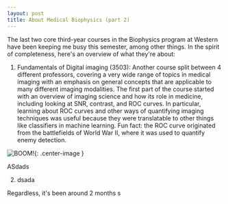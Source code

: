 ```yaml
---
layout: post
title: About Medical Biophysics (part 2)
---
```


The last two core third-year courses in the Biophysics program at Western have been keeping me busy this semester, among other things. In the spirit of completeness, here's an overview of what they're about:

1. Fundamentals of Digital imaging (3503): Another course split between 4 different professors, covering a very wide range of topics in medical imaging with an emphasis on general concepts that are applicable to many different imaging modalities. The first part of the course started with an overview of imaging science and how its role in medicine, including looking at SNR, contrast, and ROC curves. In particular, learning about ROC curves and other ways of quantifying imaging techniques was useful because they were translatable to other things like classifiers in machine learning. Fun fact: the ROC curve originated from the battlefields of World War II, where it was used to quantify enemy detection.


  ![BOOM!](https://upload.wikimedia.org/wikipedia/commons/thumb/c/c4/Trinitrotoluene.svg/200px-Trinitrotoluene.svg.png){: .center-image }

  ASdads

2. dsada
<!--more-->

Regardless, it's been around 2 months s
